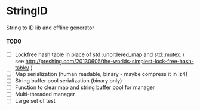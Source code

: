 # StringID
String to ID lib and offline generator


#### TODO

- [ ] Lockfree hash table in place of std::unordered_map and std::mutex. ( see http://preshing.com/20130605/the-worlds-simplest-lock-free-hash-table/ )
- [ ] Map serialization (human readable, binary - maybe compress it in lz4)
- [ ] String buffer pool serialization (binary only)
- [ ] Function to clear map and string buffer pool for manager
- [ ] Multi-threaded manager
- [ ] Large set of test
